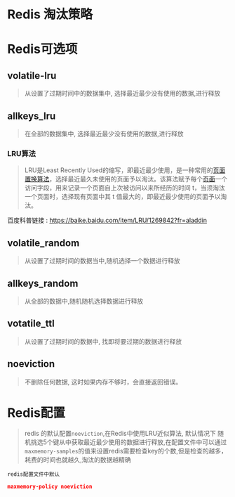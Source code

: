 # Redis 淘汰策略



# Redis可选项

## volatile-lru



> 从设置了过期时间中的数据集中, 选择最近最少没有使用的数据,进行释放



## allkeys_lru



> 在全部的数据集中, 选择最近最少没有使用的数据,进行释放



### LRU算法



> LRU是Least Recently Used的缩写，即最近最少使用，是一种常用的[页面置换算法](https://baike.baidu.com/item/页面置换算法/7626091)，选择最近最久未使用的页面予以淘汰。该算法赋予每个[页面](https://baike.baidu.com/item/页面/5544813)一个访问字段，用来记录一个页面自上次被访问以来所经历的时间 t，当须淘汰一个页面时，选择现有页面中其 t 值最大的，即最近最少使用的页面予以淘汰。



百度科普链接 : https://baike.baidu.com/item/LRU/1269842?fr=aladdin

## volatile_random



> 从设置了过期时间的数据当中,随机选择一个数据进行释放



## allkeys_random



> 从全部的数据中,随机随机选择数据进行释放



## votatile_ttl



> 从设置了过期时间的数据中, 找即将要过期的数据进行释放





## noeviction



> 不删除任何数据, 这时如果内存不够时，会直接返回错误。





# Redis配置



> redis 的默认配置`noeviction`,在Redis中使用LRU近似算法, 默认情况下 随机挑选5个键从中获取最近最少使用的数据进行释放,在配置文件中可以通过`maxmemory-samples`的值来设置redis需要检查key的个数,但是检查的越多，耗费的时间也就越久,淘汰的数据越精确



`redis配置文件中默认`



```json
maxmemory-policy noeviction
```



